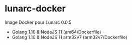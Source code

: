 # lunarc-docker

Image Docker pour Lunarc 0.0.5.

* Golang 1.10 & NodeJS 11 (am64/Dockerfile)
* Golang 1.10 & NodeJS 11 arm32v7 (arm32v7/Dockerfile)

